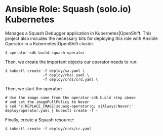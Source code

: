 Ansible Role: Squash (solo.io) Kubernetes
======================


Manages a Squash Debugger application in Kubernetes|OpenShift. This project also
includes the necessary bits for deploying this role with Ansible Operator in a
Kubernetes|OpenShift cluster.

```
$ operator-sdk build squash-operator
```

Then, we create the important objects our operator needs to run:

```
$ kubectl create -f deploy/sa.yaml \
                 -f deploy/rbac.yaml \
                 -f deploy/crds/crd.yaml \
```

Then, we start the operator:

```
# Use the image name from the operator-sdk build step above
# and set the imagePullPolicy to Never
$ sed 's|REPLACE_IMAGE|squasg-operator|g; s|Always|Never|' deploy/operator.yaml | kubectl create -f -
```

Finally, create a Squash resource:

```
$ kubectl create -f deploy/crds/cr.yaml
```
